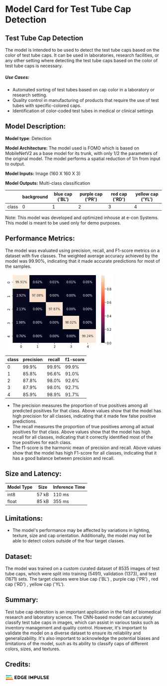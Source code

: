 # Model Card for Test Tube Cap Detection

## Test Tube Cap Detection

The model is intended to be used to detect the test tube caps based on the color of test tube caps. It can be used in laboratories, research facilities, or any other setting where detecting the test tube caps based on the color of test tube caps is necessary.

##### Use Cases:

- Automated sorting of test tubes based on cap color in a laboratory or research setting.
- Quality control in manufacturing of products that require the use of test tubes with specific-colored caps.
- Identification of color-coded test tubes in medical or clinical settings

## Model Description:

**Model type**: Detection

**Model Architecture:** The model used is FOMO which is based on MobileNetV2 as a base model for its trunk, with only 1/2 the parameters of the original model. The model performs a spatial reduction of 1/n from input to output.

**Model Inputs:** Image (160 X 160 X 3)

**Model Outputs:** Multi-class classification

|  | background | blue cap ('BL') | purple cap ('PR') | red cap ('RD') | yellow cap ('YL') |
| ------ | ------ | ------ | ------ | ------ | ------ |
| class | 0 | 1 | 2 | 3 | 4 |

Note: This model was developed and optimized inhouse at e-con Systems. This model is meant to be used only for demo purposes.

## Performance Metrics:

The model was evaluated using precision, recall, and F1-score metrics on a dataset with five classes. The weighted average accuracy achieved by the model was 99.90%, indicating that it made accurate predictions for most of the samples.

![Confusion Matrix](../rsc/testtube_detection_metric.png)

| class | precision | recall | f1-score |
| ------ | ------ | ------ | ------ |
| 0 | 99.9% | 99.9% | 99.9% |
| 1 | 85.8% | 96.6% | 91.0% |
| 2 | 87.8% | 98.0% | 92.6% |
| 3 | 87.9% | 98.0% | 92.7% |
| 4 | 85.9% | 98.9% | 91.7% |

- The precision measures the proportion of true positives among all predicted positives for that class. Above values show that the model has high precision for all classes, indicating that it made few false positive predictions.
- The recall measures the proportion of true positives among all actual positives for that class. Above values show that the model has high recall for all classes, indicating that it correctly identified most of the true positives for each class.
- The f1-score is the harmonic mean of precision and recall. Above values show that the model has high F1-score for all classes, indicating that it has a good balance between precision and recall.

## Size and Latency:

| Model Type |Size | Inference Time |
| ------ | ----- | ------ |
| int8 | 57 kB | 110 ms |
| float | 85 kB | 355 ms |

## Limitations:
- The model's performance may be affected by variations in lighting, texture, size and cap orientation. Additionally, the model may not be able to detect colors outside of the four target classes.

## Dataset:

The model was trained on a custom curated dataset of 8535 images of test tube caps, which were split into training (5491), validation (1373), and test (1671) sets. The target classes were blue cap ('BL') , purple cap ('PR') , red cap ('RD') , yellow cap ('YL').

## Summary:

Test tube cap detection is an important application in the field of biomedical research and laboratory science. The CNN-based model can accurately classify test tube caps in images, which can assist in various tasks such as inventory management and quality control. However, it's important to validate the model on a diverse dataset to ensure its reliability and generalizability. It's also important to acknowledge the potential biases and limitations of the model, such as its ability to classify caps of different colors, sizes, and textures.

## Credits:

![Edge_Impulse_Full_Logo_RGB](../rsc/Edge_Impulse_Full_Logo_RGB.jpg)

